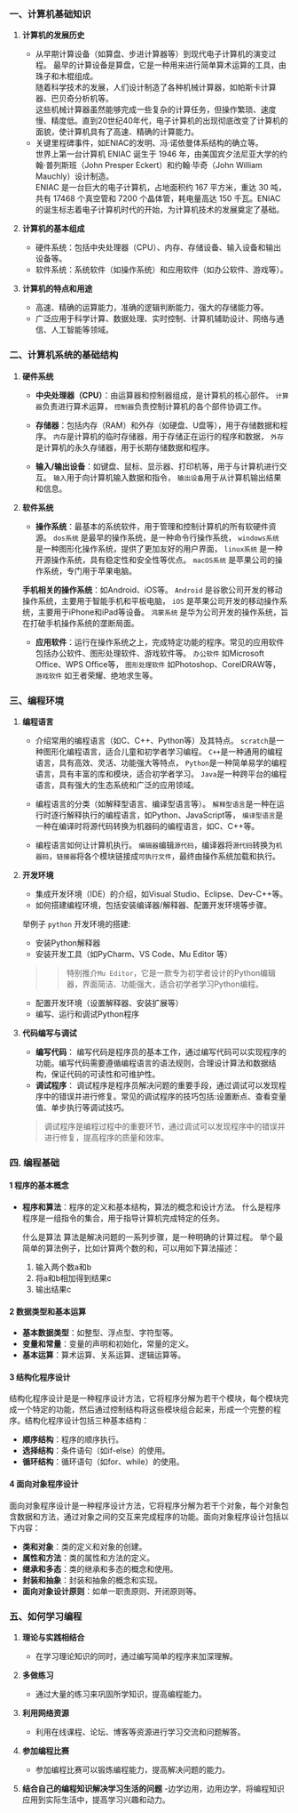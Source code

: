 
### 一、计算机基础知识

1. **计算机的发展历史**
   - 从早期计算设备（如算盘、步进计算器等）到现代电子计算机的演变过程。
      最早的计算设备是算盘，它是一种用来进行简单算术运算的工具，由珠子和木棍组成。  
      随着科学技术的发展，人们设计制造了各种机械计算器，如帕斯卡计算器、巴贝奇分析机等。  
      这些机械计算器虽然能够完成一些复杂的计算任务，但操作繁琐、速度慢、精度低。直到20世纪40年代，电子计算机的出现彻底改变了计算机的面貌，使计算机具有了高速、精确的计算能力。  
   - 关键里程碑事件，如ENIAC的发明、冯·诺依曼体系结构的确立等。  
   世界上第一台计算机 ENIAC 诞生于 1946 年，由美国宾夕法尼亚大学的约翰·普列斯班（John Presper Eckert）和约翰·毕奇（John William Mauchly）设计制造。  
   ENIAC 是一台巨大的电子计算机，占地面积约 167 平方米，重达 30 吨，共有 17468 个真空管和 7200 个晶体管，耗电量高达 150 千瓦。ENIAC 的诞生标志着电子计算机时代的开始，为计算机技术的发展奠定了基础。

2. **计算机的基本组成**
   - 硬件系统：包括中央处理器（CPU）、内存、存储设备、输入设备和输出设备等。
   - 软件系统：系统软件（如操作系统）和应用软件（如办公软件、游戏等）。

3. **计算机的特点和用途**
   - 高速、精确的运算能力，准确的逻辑判断能力，强大的存储能力等。
   - 广泛应用于科学计算、数据处理、实时控制、计算机辅助设计、网络与通信、人工智能等领域。

### 二、计算机系统的基础结构

1. **硬件系统**
   - **中央处理器（CPU）**：由运算器和控制器组成，是计算机的核心部件。
   ``计算器``负责进行算术运算，
   ``控制器``负责控制计算机的各个部件协调工作。

   - **存储器**：包括内存（RAM）和外存（如硬盘、U盘等），用于存储数据和程序。
   ``内存``是计算机的临时存储器，用于存储正在运行的程序和数据，
   ``外存``是计算机的永久存储器，用于长期存储数据和程序。

   - **输入/输出设备**：如键盘、鼠标、显示器、打印机等，用于与计算机进行交互。
   ``输入``用于向计算机输入数据和指令，
   ``输出设备``用于从计算机输出结果和信息。


2. **软件系统**
   - **操作系统**：最基本的系统软件，用于管理和控制计算机的所有软硬件资源。
   ``dos系统`` 是最早的操作系统，是一种命令行操作系统，
   ``windows系统`` 是一种图形化操作系统，提供了更加友好的用户界面，
   ``linux系统`` 是一种开源操作系统，具有稳定性和安全性等优点。
   ``macOS系统`` 是苹果公司的操作系统，专门用于苹果电脑。
   
   **手机相关的操作系统**：如Android、iOS等。
   ``Android`` 是谷歌公司开发的移动操作系统，主要用于智能手机和平板电脑，
   ``iOS`` 是苹果公司开发的移动操作系统，主要用于iPhone和iPad等设备。
   ``鸿蒙系统`` 是华为公司开发的操作系统，旨在打破手机操作系统的垄断局面。

   - **应用软件**：运行在操作系统之上，完成特定功能的程序。常见的应用软件包括办公软件、图形处理软件、游戏软件等。
   ``办公软件`` 如Microsoft Office、WPS Office等，
   ``图形处理软件`` 如Photoshop、CorelDRAW等，
   ``游戏软件`` 如王者荣耀、绝地求生等。

### 三、编程环境

1. **编程语言**
   - 介绍常用的编程语言（如C、C++、Python等）及其特点。
   ``scratch``是一种图形化编程语言，适合儿童和初学者学习编程。
   ``C++``是一种通用的编程语言，具有高效、灵活、功能强大等特点， 
   ``Python``是一种简单易学的编程语言，具有丰富的库和模块，适合初学者学习。
   ``Java``是一种跨平台的编程语言，具有强大的生态系统和广泛的应用领域。
   

   - 编程语言的分类（如解释型语言、编译型语言等）。
   ``解释型语言``是一种在运行时逐行解释执行的编程语言，如Python、JavaScript等，
   ``编译型语言``是一种在编译时将源代码转换为机器码的编程语言，如C、C++等。

   - 编程语言如何让计算机执行。
    ``编辑器``编辑``源代码``，编译器将``源代码``转换为``机器码``，``链接器``将各个模块链接成``可执行文件``，最终由操作系统加载和执行。

2. **开发环境**
   - 集成开发环境（IDE）的介绍，如Visual Studio、Eclipse、Dev-C++等。
   - 如何搭建编程环境，包括安装编译器/解释器、配置开发环境等步骤。
   
   举例子 ``python`` 开发环境的搭建:
   - 安装Python解释器
   - 安装开发工具（如PyCharm、VS Code、Mu Editor 等）
   >> 特别推介``Mu Editor``，它是一款专为初学者设计的Python编辑器，界面简洁、功能强大，适合初学者学习Python编程。
   - 配置开发环境（设置解释器、安装扩展等）
   - 编写、运行和调试Python程序

3. **代码编写与调试**
   - **编写代码**：
   编写代码是程序员的基本工作，通过编写代码可以实现程序的功能。编写代码需要遵循编程语言的语法规则，合理设计算法和数据结构，保证代码的可读性和可维护性。
   - **调试程序**：
   调试程序是程序员解决问题的重要手段，通过调试可以发现程序中的错误并进行修复。常见的调试程序的技巧包括:设置断点、查看变量值、单步执行等调试技巧。
   >调试程序是编程过程中的重要环节，通过调试可以发现程序中的错误并进行修复，提高程序的质量和效率。

### 四. 编程基础

#### 1 程序的基本概念
- **程序和算法**：程序的定义和基本结构，算法的概念和设计方法。
   什么是程序
   程序是一组指令的集合，用于指导计算机完成特定的任务。

   什么是算法
   算法是解决问题的一系列步骤，是一种明确的计算过程。
   举个最简单的算法例子，比如计算两个数的和，可以用如下算法描述：
   1. 输入两个数a和b
   2. 将a和b相加得到结果c
   3. 输出结果c

 
#### 2 数据类型和基本运算
- **基本数据类型**：如整型、浮点型、字符型等。
- **变量和常量**：变量的声明和初始化，常量的定义。
- **基本运算**：算术运算、关系运算、逻辑运算等。

#### 3 结构化程序设计
结构化程序设计是是一种程序设计方法，它将程序分解为若干个模块，每个模块完成一个特定的功能，然后通过控制结构将这些模块组合起来，形成一个完整的程序。结构化程序设计包括三种基本结构：
- **顺序结构**：程序的顺序执行。
- **选择结构**：条件语句（如if-else）的使用。
- **循环结构**：循环语句（如for、while）的使用。

#### 4 面向对象程序设计
面向对象程序设计是一种程序设计方法，它将程序分解为若干个对象，每个对象包含数据和方法，通过对象之间的交互来完成程序的功能。面向对象程序设计包括以下内容：
- **类和对象**：类的定义和对象的创建。
- **属性和方法**：类的属性和方法的定义。
- **继承和多态**：类的继承和多态的概念和使用。
- **封装和抽象**：封装和抽象的概念和实现。
- **面向对象设计原则**：如单一职责原则、开闭原则等。

### 五、如何学习编程

1. **理论与实践相结合**
   - 在学习理论知识的同时，通过编写简单的程序来加深理解。

2. **多做练习**
   - 通过大量的练习来巩固所学知识，提高编程能力。

3. **利用网络资源**
   - 利用在线课程、论坛、博客等资源进行学习交流和问题解答。

4. **参加编程比赛**
   - 参加编程比赛可以锻炼编程能力，提高解决问题的能力。

5. **结合自己的编程知识解决学习生活的问题**
   -边学边用，边用边学，将编程知识应用到实际生活中，提高学习兴趣和动力。